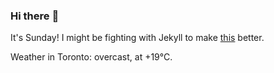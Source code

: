 ### Hi there :wave:

It's Sunday! I might be fighting with Jekyll to make [this](https://swissclubtoronto.ca) better.

Weather in Toronto: overcast, at +19°C.
